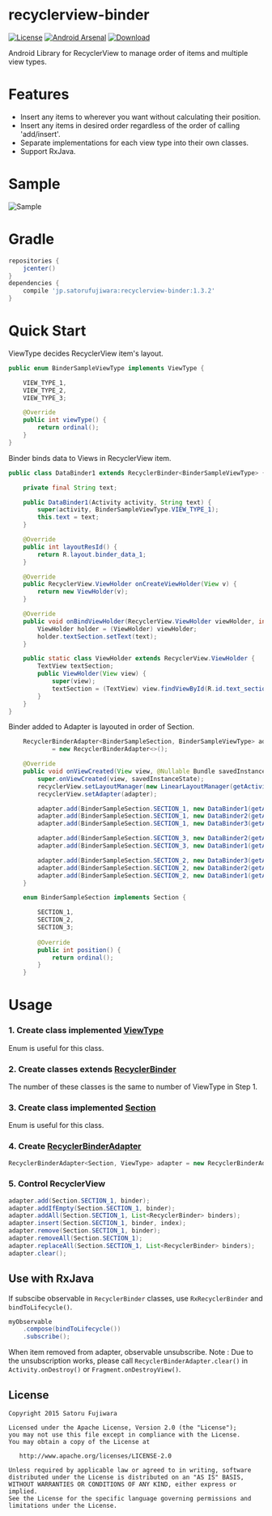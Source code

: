 recyclerview-binder
===

[![License](https://img.shields.io/badge/license-Apache%202-blue.svg)](https://www.apache.org/licenses/LICENSE-2.0)
[![Android Arsenal](https://img.shields.io/badge/Android%20Arsenal-recyclerview--binder-brightgreen.svg?style=flat)](http://android-arsenal.com/details/1/2368)
[![Download](https://api.bintray.com/packages/satorufujiwara/maven/recyclerview-binder/images/download.svg)](https://bintray.com/satorufujiwara/maven/recyclerview-binder/_latestVersion)

Android Library for RecyclerView to manage order of items and multiple view types.

# Features
* Insert any items to wherever you want without calculating their position.
* Insert any items in desired order regardless of the order of calling 'add/insert'.
* Separate implementations for each view type into their own classes.
* Support RxJava.

# Sample

 ![Sample](/art/sample.gif)

# Gradle

```groovy
repositories {
    jcenter()
}
dependencies {
    compile 'jp.satorufujiwara:recyclerview-binder:1.3.2'
}
```

# Quick Start

ViewType decides RecyclerView item's layout.

```java
public enum BinderSampleViewType implements ViewType {

    VIEW_TYPE_1,
    VIEW_TYPE_2,
    VIEW_TYPE_3;

    @Override
    public int viewType() {
        return ordinal();
    }
}
```

Binder binds data to Views in RecyclerView item.

```java
public class DataBinder1 extends RecyclerBinder<BinderSampleViewType> {

    private final String text;

    public DataBinder1(Activity activity, String text) {
        super(activity, BinderSampleViewType.VIEW_TYPE_1);
        this.text = text;
    }

    @Override
    public int layoutResId() {
        return R.layout.binder_data_1;
    }

    @Override
    public RecyclerView.ViewHolder onCreateViewHolder(View v) {
        return new ViewHolder(v);
    }

    @Override
    public void onBindViewHolder(RecyclerView.ViewHolder viewHolder, int position) {
        ViewHolder holder = (ViewHolder) viewHolder;
        holder.textSection.setText(text);
    }

    public static class ViewHolder extends RecyclerView.ViewHolder {
        TextView textSection;
        public ViewHolder(View view) {
            super(view);
            textSection = (TextView) view.findViewById(R.id.text_section);
        }
    }
}
```

Binder added to Adapter is layouted in order of Section.

```java
    RecyclerBinderAdapter<BinderSampleSection, BinderSampleViewType> adapter
            = new RecyclerBinderAdapter<>();

    @Override
    public void onViewCreated(View view, @Nullable Bundle savedInstanceState) {
        super.onViewCreated(view, savedInstanceState);
        recyclerView.setLayoutManager(new LinearLayoutManager(getActivity()));
        recyclerView.setAdapter(adapter);

        adapter.add(BinderSampleSection.SECTION_1, new DataBinder1(getActivity(), "in Section1"));
        adapter.add(BinderSampleSection.SECTION_1, new DataBinder2(getActivity(), "in Section1"));
        adapter.add(BinderSampleSection.SECTION_1, new DataBinder3(getActivity(), "in Section1"));

        adapter.add(BinderSampleSection.SECTION_3, new DataBinder2(getActivity(), "in Section3"));
        adapter.add(BinderSampleSection.SECTION_3, new DataBinder1(getActivity(), "in Section3"));

        adapter.add(BinderSampleSection.SECTION_2, new DataBinder3(getActivity(), "in Section2"));
        adapter.add(BinderSampleSection.SECTION_2, new DataBinder2(getActivity(), "in Section2"));
        adapter.add(BinderSampleSection.SECTION_2, new DataBinder1(getActivity(), "in Section2"));
    }

    enum BinderSampleSection implements Section {

        SECTION_1,
        SECTION_2,
        SECTION_3;
        
        @Override
        public int position() {
            return ordinal();
        }
    }
```

# Usage

### 1. Create class implemented [ViewType](https://github.com/satorufujiwara/recyclerview-binder/blob/master/binder/src/main/java/jp/satorufujiwara/binder/ViewType.java)

Enum is useful for this class.
 
### 2. Create classes extends [RecyclerBinder](https://github.com/satorufujiwara/recyclerview-binder/blob/master/binder/src/main/java/jp/satorufujiwara/binder/recycler/RecyclerBinder.java)

The number of these classes is the same to number of ViewType in Step 1.

### 3. Create class implemented [Section](https://github.com/satorufujiwara/recyclerview-binder/blob/master/binder/src/main/java/jp/satorufujiwara/binder/Section.java)

Enum is useful for this class.

### 4. Create [RecyclerBinderAdapter](https://github.com/satorufujiwara/recyclerview-binder/blob/master/binder/src/main/java/jp/satorufujiwara/binder/recycler/RecyclerBinderAdapter.java)

```java
RecyclerBinderAdapter<Section, ViewType> adapter = new RecyclerBinderAdapter<>();
```

### 5. Control RecyclerView

```java
adapter.add(Section.SECTION_1, binder);
adapter.addIfEmpty(Section.SECTION_1, binder);
adapter.addAll(Section.SECTION_1, List<RecyclerBinder> binders);
adapter.insert(Section.SECTION_1, binder, index);
adapter.remove(Section.SECTION_1, binder);
adapter.removeAll(Section.SECTION_1);
adapter.replaceAll(Section.SECTION_1, List<RecyclerBinder> binders);
adapter.clear();
```

## Use with RxJava

If subscibe observable in `RecyclerBinder` classes, use `RxRecyclerBinder` and `bindToLifecycle()`.

```java
myObservable
    .compose(bindToLifecycle())
    .subscribe();
```
When item removed from adapter, observable unsubscribe.
Note : Due to the unsubscription works, please call `RecyclerBinderAdapter.clear()` in `Activity.onDestroy()` or `Fragment.onDestroyView()`.


License
-------
    Copyright 2015 Satoru Fujiwara

    Licensed under the Apache License, Version 2.0 (the "License");
    you may not use this file except in compliance with the License.
    You may obtain a copy of the License at

       http://www.apache.org/licenses/LICENSE-2.0

    Unless required by applicable law or agreed to in writing, software
    distributed under the License is distributed on an "AS IS" BASIS,
    WITHOUT WARRANTIES OR CONDITIONS OF ANY KIND, either express or implied.
    See the License for the specific language governing permissions and
    limitations under the License.
